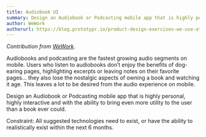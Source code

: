 ```yaml
---
title: Audiobook UI
summary: Design an Audiobook or Podcasting mobile app that is highly personal, highly interactive and with the ability to bring even more utility to the user than a book ever could.
author: WeWork
authorurl: https://blog.prototypr.io/product-design-exercises-we-use-at-wework-interviews-2ee1f5a57319
---
```


_Contribution from [WeWork](https://blog.prototypr.io/product-design-exercises-we-use-at-wework-interviews-2ee1f5a57319)_.

Audiobooks and podcasting are the fastest growing audio segments on mobile. Users who listen to audiobooks don’t enjoy the benefits of dog-earing pages, highlighting excerpts or leaving notes on their favorite pages… they also lose the nostalgic aspects of owning a book and watching it age. This leaves a lot to be desired from the audio experience on mobile.

Design an Audiobook or Podcasting mobile app that is highly personal, highly interactive and with the ability to bring even more utility to the user than a book ever could.

Constraint: All suggested technologies need to exist, or have the ability to realistically exist within the next 6 months.
